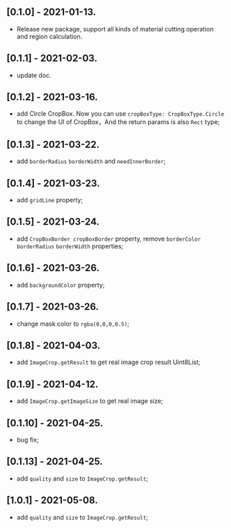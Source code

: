 ## [0.1.0] - 2021-01-13.

* Release new package, support all kinds of material cutting operation and region calculation.

## [0.1.1] - 2021-02-03.

* update doc.

## [0.1.2] - 2021-03-16.

* add Circle CropBox. Now you can use `cropBoxType: CropBoxType.Circle` to change the UI of CropBox，And the return params is also `Rect` type;

## [0.1.3] - 2021-03-22.

* add `borderRadius` `borderWidth` and `needInnerBorder`;

## [0.1.4] - 2021-03-23.

* add `gridLine` property;

## [0.1.5] - 2021-03-24.

* add `CropBoxBorder cropBoxBorder` property, remove `borderColor` `borderRadius` `borderWidth` properties;

## [0.1.6] - 2021-03-26.

* add `backgroundColor` property;

## [0.1.7] - 2021-03-26.

* change mask color to `rgba(0,0,0,0.5)`;

## [0.1.8] - 2021-04-03.

* add `ImageCrop.getResult` to get real image crop result Uint8List;

## [0.1.9] - 2021-04-12.

* add `ImageCrop.getImageSize` to get real image size;

## [0.1.10] - 2021-04-25.

* bug fix;

## [0.1.13] - 2021-04-25.

* add `quality` and `size` to `ImageCrop.getResult`;

## [1.0.1] - 2021-05-08.

* add `quality` and `size` to `ImageCrop.getResult`;
